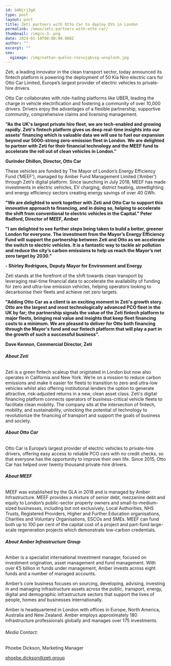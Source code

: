 ```yaml
---
id: bANirj3gA
type: post
layout: post
title: Zeti partners with Otto Car to deploy EVs in London
permalink: /news/zeti-partners-with-otto-car/
thumbnail: /img/x-3-.png
date: 2024-01-10T00:00:00.000Z
author: ""
excerpt: ""
seo:
  ogimage: /img/nathan-queloz-rnzvujqbvsg-unsplash.jpg
---
```

Zeti, a leading innovator in the clean transport sector, today announced its fintech platform is powering the deployment of 50 Kia Niro electric cars for Otto Car Limited, Europe’s largest provider of electric vehicles to private-hire drivers.

Otto Car collaborates with ride-hailing platforms like UBER, leading the charge in vehicle electrification and fostering a community of over 10,000 drivers. Drivers enjoy the advantages of a flexible partnership, supportive community, comprehensive claims and licensing management.

**“As the UK's largest private hire fleet, we are tech-enabled and growing rapidly. Zeti's fintech platform gives us deep real-time insights into our assets' financing which is valuable data we will use to fuel our expansion beyond our 5000-strong zero-emission fleet in London. We are delighted to partner with Zeti for their financial technology and the MEEF fund to accelerate the roll out of clean vehicles in London.”**

**Gurinder Dhillon, Director, Otto Car**[](https://uk.linkedin.com/in/gurinder-dhillon)

These vehicles are funded by The Mayor of London’s Energy Efficiency Fund (‘MEEF’), managed by Amber Fund Management Limited (‘Amber’) through Zeti’s digital platform. Since launching in July 2018, MEEF has made investments in electric vehicles, EV charging, district heating, streetlighting and energy efficiency sectors creating energy savings of over 40 GWh.

**"We are delighted to work together with Zeti and Otto Car to support this innovative approach to financing, and in doing so, helping to accelerate the shift from conventional to electric vehicles in the Capital."
Peter Radford, Director of MEEF, Amber**

**"I am delighted to see further steps being taken to build a better, greener London for everyone. The investment from the Mayor’s Energy Efficiency Fund will support the partnership between Zeti and Otto as we accelerate the switch to electric vehicles. It is a fantastic way to tackle air pollution and reduce the city’s carbon emissions to help us reach the Mayor’s net zero target by 2030.”**

**\- Shirley Rodrigues, Deputy Mayor for Environment and Energy**

Zeti stands at the forefront of the shift towards clean transport by leveraging real-time financial data to accelerate the availability of funding for zero and ultra-low emission vehicles, helping operators looking to decarbonise their fleets and achieve net zero targets.

**"Adding Otto Car as a client is an exciting moment in Zeti's growth story. Otto are the largest and most technologically advanced PCO fleet in the UK by far; the partnership signals the value of the Zeti fintech platform to major fleets, bringing real value and insights that keep fleet financing costs to a minimum. We are pleased to deliver for Otto both financing through the Mayor's fund and our fintech platform that will play a part in the growth of such a successful business".**

**Dave Kennon, Commercial Director, Zeti**

###### **About Zeti**

Zeti is a green fintech scaleup that originated in London but now also operates in California and New York. We’re on a mission to reduce carbon emissions and make it easier for fleets to transition to zero and ultra-low vehicles whilst also offering institutional lenders the option to generate attractive, risk-adjusted returns in a new, clean asset class. Zeti's digital financing platform connects operators of business-critical vehicle fleets to facilitate clean mobility. The company sits at the intersection of fintech, mobility, and sustainability, unlocking the potential of technology to revolutionize the financing of transport and support the goals of business and society.

###### **About Otto Car**

Otto Car is Europe’s largest provider of electric vehicles to private-hire drivers, offering easy access to reliable PCO cars with no credit checks, so that everyone has the opportunity to improve their own life. Since 2015, Otto Car has helped over twenty thousand private-hire drivers.

###### **About MEEF**

MEEF was established by the GLA in 2018 and is managed by Amber Infrastructure. MEEF provides a mixture of senior debt, mezzanine debt and equity to London’s public-sector property owners and small-to-medium-sized businesses, including but not exclusively, Local Authorities, NHS Trusts, Registered Providers, Higher and Further Education organisations, Charities and Voluntary Organisations, ESCOs and SMEs. MEEF can fund both up to 100 per cent of the capital cost of a project and part-fund large-scale regeneration projects which demonstrate low-carbon credentials.

###### **About Amber Infrastructure Group**

Amber is a specialist international investment manager, focused on investment origination, asset management and fund management.  With over €5 billion in funds under management, Amber invests across eight funds and a number of managed accounts.

Amber’s core business focuses on sourcing, developing, advising, investing in and managing infrastructure assets across the public, transport, energy, digital and demographic infrastructure sectors that support the lives of people, homes and businesses internationally.

Amber is headquartered in London with offices in Europe, North America, Australia and New Zealand. Amber employs approximately 180 infrastructure professionals globally and manages over 175 investments.

###### Media Contact:

Phoebe Dickson, Marketing Manager

[phoebe.dickson@zeti.group](mailto:phoebe.dickson@zeti.group)